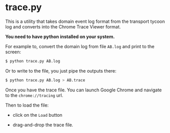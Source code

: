 # trace.py

This is a utility that takes domain event log format from the transport tycoon log and converts into the Chrome Trace Viewer format. 

**You need to have python installed on your system.**

For example to, convert the domain log from file `AB.log` and print to the screen:

```bash
$ python trace.py AB.log
```

Or to write to the file, you just pipe the outputs there:

```bash
$ python trace.py AB.log > AB.trace
```

Once you have the trace file. You can launch Google Chrome and navigate to the `chrome://tracing` url. 

Then to load the file:

* click on the `Load` button

* drag-and-drop the trace file.
